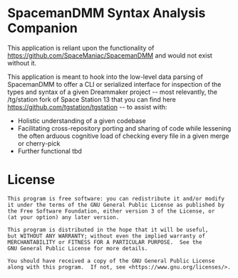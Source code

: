 # SpacemanDMM Syntax Analysis Companion

This application is reliant upon the functionality of https://github.com/SpaceManiac/SpacemanDMM and would not exist without it.

This application is meant to hook into the low-level data parsing of SpacemanDMM to offer a CLI or serialized interface for inspection of the types and syntax of a given Dreammaker project -- most relevantly, the /tg/station fork of Space Station 13 that you can find here https://github.com/tgstation/tgstation -- to assist with:

* Holistic understanding of a given codebase
* Facilitating cross-repository porting and sharing of code while lessening the often arduous cognitive load of checking every file in a given merge or cherry-pick
* Further functional tbd

# License

    This program is free software: you can redistribute it and/or modify
    it under the terms of the GNU General Public License as published by
    the Free Software Foundation, either version 3 of the License, or
    (at your option) any later version.

    This program is distributed in the hope that it will be useful,
    but WITHOUT ANY WARRANTY; without even the implied warranty of
    MERCHANTABILITY or FITNESS FOR A PARTICULAR PURPOSE.  See the
    GNU General Public License for more details.

    You should have received a copy of the GNU General Public License
    along with this program.  If not, see <https://www.gnu.org/licenses/>.
